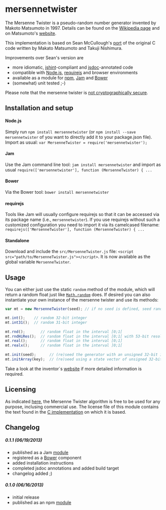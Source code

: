 # mersennetwister
The Mersenne Twister is a pseudo-random number generator invented by Makoto Matsumoto in 1997. Details can be found on the [Wikipedia page](http://en.wikipedia.org/wiki/Mersenne_twister) and on Matsumoto's [website](http://www.math.sci.hiroshima-u.ac.jp/~m-mat/MT/emt.html).

This implementation is based on Sean McCullough's [port](https://gist.github.com/banksean/300494) of the original C code written by Makato Matsumoto and Takuji Nishimura.

Improvements over Sean's version are

  - more idiomatic, [jshint](http://www.jshint.com/)-compliant and [jsdoc](http://usejsdoc.org/)-annotated code
  - compatible with [Node.js](http://nodejs.org/), [requirejs](http://requirejs.org/)  and browser environments
  - available as a module for [npm](https://npmjs.org/), [Jam](http://jamjs.org/) and [Bower](http://bower.io/)
  - (somewhat) unit tested ;-)
 
Please note that the mersenne twister is [not cryptographically secure](http://www.math.sci.hiroshima-u.ac.jp/~m-mat/MT/efaq.html).

## Installation and setup
#### Node.js
Simply run `npm install mersennetwister` (or `npm install --save mersennetwister` of you want to directly add it to your package.json file). Import as usual: `var MersenneTwister = require('mersennetwister');`

#### Jam
Use the Jam command line tool: `jam install mersennetwister` and import as usual `require(['mersennetwister'], function (MersenneTwister) { ...`

#### Bower
Via the Bower tool: `bower install mersennetwister`

#### requirejs
Tools like Jam will usually configure requirejs so that it can be accessed via its package name (i.e., `mersennetwister`). If you use requirejs without such a customized configuration you need to import it via its camelcased filename: `requirejs(['MersenneTwister'], function (MersenneTwister) { ...` 

#### Standalone
Download and include the `src/MersenneTwister.js` file: `<script src="path/to/MersenneTwister.js"></script>`. It is now available as the global variable `MersenneTwister`.

## Usage
You can either just use the static `random` method of the module, which will return a random float just like [`Math.random`](https://developer.mozilla.org/en-US/docs/Web/JavaScript/Reference/Global_Objects/Math/random) does. If desired you can also instantiate your own instance of the mersenne twister and use its methods:

```javascript
var mt = new MersenneTwister(seed); // if no seed is defined, seed randomly

mt.int();    // random 32-bit integer
mt.int31();  // random 31-bit integer
    
mt.rnd();       // random float in the interval [0;1[
mt.rndHiRes();  // random float in the interval [0;1[ with 53-bit resolution
mt.real();      // random float in the interval [0;1]
mt.realx();     // random float in the interval ]0;1[
    
mt.init(seed);      // (re)seed the generator with an unsigned 32-bit integer
mt.initArray(key);  // (re)seed using a state vector of unsigned 32-bit integers
```

Take a look at the inventor´s [website](http://www.math.sci.hiroshima-u.ac.jp/~m-mat/MT/emt.html) if more detailed information is required.

## Licensing
As indicated [here](http://www.math.sci.hiroshima-u.ac.jp/~m-mat/MT/MT2002/elicense.html), the Mersenne Twister algorithm is free to be used for any purpose, inclusing commercial use. The license file of this module contains the text found in the [C implementation](http://www.math.sci.hiroshima-u.ac.jp/~m-mat/MT/MT2002/CODES/mt19937ar.c) on which it is based.

## Changelog
##### 0.1.1 (06/19/2013)
  - published as a Jam [module](http://jamjs.org/packages/#/details/mersennetwister)
  - registered as a [Bower](http://bower.io/) component
  - added installation instructions
  - completed jsdoc annotations and added build target
  - changelog added ;)

##### 0.1.0 (06/16/2013)
  - initial release
  - published as an npm [module](https://npmjs.org/package/mersennetwister)
